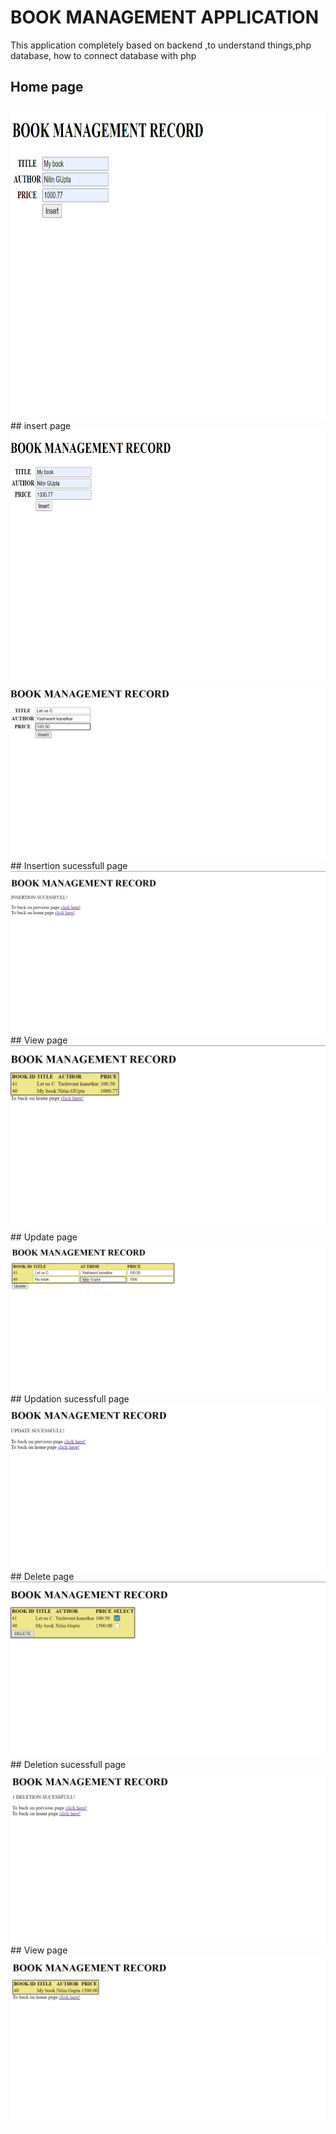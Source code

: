 # BOOK MANAGEMENT APPLICATION
This application completely based on backend ,to understand things,php database, how to connect database with php
## Home page
<img src ="images/home.png" height="500" width="600" >
## insert page
<img src ="images/insert1.png" height="400" width="600" >
<img src ="images/insert2.png"  >
## Insertion sucessfull page
<img src ="images/insert3.png"  >
## View page
<img src ="images/view.png"  >
## Update page
<img src ="images/update1.png"  >
## Updation sucessfull page 
<img src ="images/update2.png"  >
## Delete page
<img src ="images/delete1.png"  >
## Deletion sucessfull page
<img src ="images/delete2.png"  >
## View page
<img src ="images/view2.png"  >


